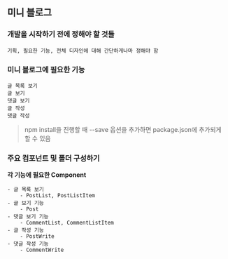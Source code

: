 ## 미니 블로그

### 개발을 시작하기 전에 정해야 할 것들

```
기획, 필요한 기능, 전체 디자인에 대해 간단하게나마 정해야 함
```

### 미니 블로그에 필요한 기능

```
글 목록 보기
글 보기
댓글 보기
글 작성
댓글 작성
```

> npm install을 진행할 때 --save 옵션을 추가하면 package.json에 추가되게 할 수 있음

### 주요 컴포넌트 및 폴더 구성하기

**각 기능에 필요한 Component**

```
- 글 목록 보기
    - PostList, PostListItem
- 글 보기 기능
    - Post
- 댓글 보기 기능
    - CommentList, CommentListItem
- 글 작성 기능
    - PostWrite
- 댓글 작성 기능
    - CommentWrite
```
